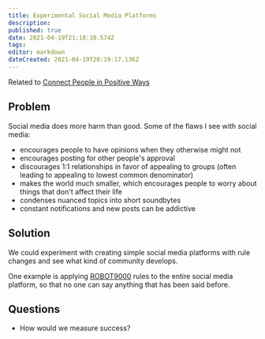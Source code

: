 ```yaml
---
title: Experimental Social Media Platforms
description: 
published: true
date: 2021-04-19T21:18:10.574Z
tags: 
editor: markdown
dateCreated: 2021-04-19T20:19:17.136Z
---
```


Related to [Connect People in Positive Ways](../goals/connect-people)

## Problem
Social media does more harm than good. Some of the flaws I see with social media:
- encourages people to have opinions when they otherwise might not
- encourages posting for other people's approval
- discourages 1:1 relationships in favor of appealing to groups (often leading to appealing to lowest common denominator)
- makes the world much smaller, which encourages people to worry about things that don't affect their life
- condenses nuanced topics into short soundbytes
- constant notifications and new posts can be addictive

## Solution
We could experiment with creating simple social media platforms with rule changes and see what kind of community develops.

One example is applying [ROBOT9000](https://blog.xkcd.com/2008/01/14/robot9000-and-xkcd-signal-attacking-noise-in-chat/) rules to the entire social media platform, so that no one can say anything that has been said before.

## Questions
- How would we measure success?
